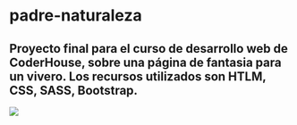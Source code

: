 # padre-naturaleza
## Proyecto final para el curso de desarrollo web de CoderHouse, sobre una página de fantasia para un vivero. Los recursos utilizados son HTLM, CSS, SASS, Bootstrap.
<img src="recursos/screenshot_index.jpg">